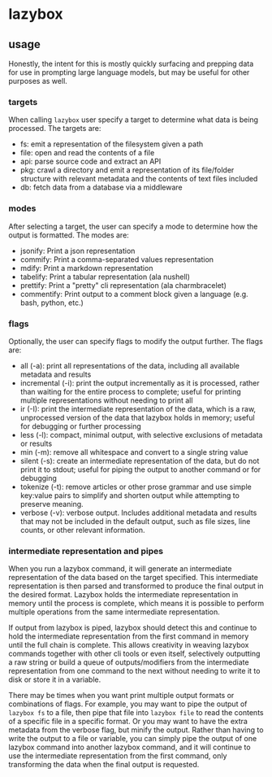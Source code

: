 # lazybox

## usage

Honestly, the intent for this is mostly quickly surfacing and prepping data for use in prompting large language models, but may be useful for other purposes as well.

### targets

When calling `lazybox` user specify a target to determine what data is being processed. The targets are:

- fs: emit a representation of the filesystem given a path
- file: open and read the contents of a file
- api: parse source code and extract an API
- pkg: crawl a directory and emit a representation of its file/folder structure with relevant metadata and the contents of text files included
- db: fetch data from a database via a middleware

### modes

After selecting a target, the user can specify a mode to determine how the output is formatted. The modes are:

- jsonify: Print a json representation
- commify: Print a comma-separated values representation
- mdify: Print a markdown representation
- tabelify: Print a tabular representation (ala nushell)
- prettify: Print a "pretty" cli representation (ala charmbracelet)
- commentify: Print output to a comment block given a language (e.g. bash, python, etc.)

### flags

Optionally, the user can specify flags to modify the output further. The flags are:

- all (-a): print all representations of the data, including all available metadata and results
- incremental (-i): print the output incrementally as it is processed, rather than waiting for the entire process to complete; useful for printing multiple representations without needing to print all
- ir (-I): print the intermediate representation of the data, which is a raw, unprocessed version of the data that lazybox holds in memory; useful for debugging or further processing
- less (-l): compact, minimal output, with selective exclusions of metadata or results
- min (-m): remove all whitespace and convert to a single string value
- silent (-s): create an intermediate representation of the data, but do not print it to stdout; useful for piping the output to another command or for debugging
- tokenize (-t): remove articles or other prose grammar and use simple key:value pairs to simplify and shorten output while attempting to preserve meaning.
- verbose (-v): verbose output. Includes additional metadata and results that may not be included in the default output, such as file sizes, line counts, or other relevant information.

### intermediate representation and pipes

When you run a lazybox command, it will generate an intermediate representation of the data based on the target specified. This intermediate representation is then parsed and transformed to produce the final output in the desired format. Lazybox holds the intermediate representation in memory until the process is complete, which means it is possible to perform multiple operations from the same intermediate representation.

If output from lazybox is piped, lazybox should detect this and continue to hold the intermediate representation from the first command in memory until the full chain is complete. This allows creativity in weaving lazybox commands together with other cli tools or even itself, selectively outputting a raw string or build a queue of outputs/modifiers from the intermediate representation from one command to the next without needing to write it to disk or store it in a variable.

There may be times when you want print multiple output formats or combinations of flags. For example, you may want to pipe the output of `lazybox fs` to a file, then pipe that file into `lazybox file` to read the contents of a specific file in a specific format. Or you may want to have the extra metadata from the verbose flag, but minify the output. Rather than having to write the output to a file or variable, you can simply pipe the output of one lazybox command into another lazybox command, and it will continue to use the intermediate representation from the first command, only transforming the data when the final output is requested.
